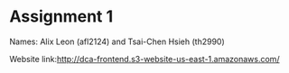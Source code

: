 # Assignment 1
Names: Alix Leon (afl2124) and Tsai-Chen Hsieh (th2990)

Website link:http://dca-frontend.s3-website-us-east-1.amazonaws.com/